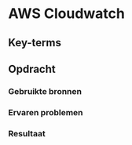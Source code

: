 # AWS Cloudwatch

## Key-terms

## Opdracht
### Gebruikte bronnen

### Ervaren problemen

### Resultaat
